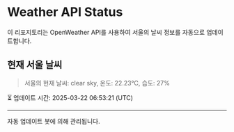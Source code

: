 
# Weather API Status

이 리포지토리는 OpenWeather API를 사용하여 서울의 날씨 정보를 자동으로 업데이트합니다.

## 현재 서울 날씨
> 서울의 현재 날씨: clear sky, 온도: 22.23°C, 습도: 27%

⏳ 업데이트 시간: 2025-03-22 06:53:21 (UTC)

---
자동 업데이트 봇에 의해 관리됩니다.
